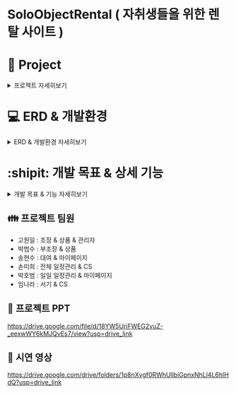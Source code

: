 # SoloObjectRental ( 자취생들을 위한 렌탈 사이트 )

# :newspaper: Project
<details>
 <summary>프로젝트 자세히보기</summary>
  
<br>

## :notebook: 프로젝트 개요 <br>
1인가구 및 자취생들이 증가하고 경제활동을 하기 전인 청년층을 위한 가전, 가구 구매의 금전적인 부담을 줄이고자 자취에 필요한 물건들을 구매하지 않고 필요한 기간동안 빌려서 쓸 수 있는 서비스를 제공하고 싶어 플랫폼을 구축

<br>
  
## :memo: 프로젝트 기간 : 2023.12.26 ~ 2024.02.01 (총 38일) <br>
- 작업1차 : 2023. 12. 26 ~ 2024. 01. 05 프로젝트 기획 프로젝트 주제 선정 및 기능 기획 <br>
- 작업2차 : 2024. 01. 06 ~ 2024. 01. 25 개발 기능 개발 <br>
- 작업3차 : 2024. 01. 26 ~ 2024. 02. 01 개발 및 레이아웃 구성 기능 개선 및 플랫폼 디자인 <br>

## :memo: 프로젝트 목적 : <br>
- 자취생 인구의 증가로 인한 렌탈 서비스 <br>
- 청년층 자취 인구 증가로 인한 온라인 렌탈 서비스 <br>
- 구매가 아닌 기간 렌탈로 인한 금전적 부담 감소 <br>

## :memo: 프로젝트 기대효과 :   <br>
- 경제적 이점: 자취생 초기 비용을 줄이고 필요한 물품을 일시적으로 사용할 수 있는 경제적 해결책  <br>
- 지속 가능성: 효율적 사용 가능 더 이상 사용하지 않은 경우가 발생할 때 다른 사람들이 공유하고 재활용  <br>
- 다양성 및 선택의 폭: 다양한 종류의 물품을 대여할 수 있으며 개인의 취향과 생활양식에 맞는 최적의 솔루션 서칭  <br>
- 경제 활성화: 소비자들에 대한 추가적 수익을 제공하고 중고 시장을 활성화 시키는 효과와 새로운 비즈니스 기회 제공  <br>
<br> 
</details>

# :computer: ERD & 개발환경
<details>
 <summary> ERD & 개발환경 자세히보기</summary>
<br>
  
## :hammer: ERD

![ERD](https://github.com/ICGPS/SoloObjectRental/blob/GohWonil-patch-1/SoloObjectRental.png)

<br>

## :wrench:DB : ![dbeaver](https://img.shields.io/badge/dbeaver-F80000?style=for-the-badge&logo=dbeaver&logoColor=white)   , ![Oracle](https://img.shields.io/badge/Oracle-F80000?style=for-the-badge&logo=oracle&logoColor=white)   
## :wrench:백엔드 : ![Java](https://img.shields.io/badge/java-%23ED8B00.svg?style=for-the-badge&logo=openjdk&logoColor=white), ![Spring](https://img.shields.io/badge/spring-%236DB33F.svg?style=for-the-badge&logo=spring&logoColor=white),<img src="https://img.shields.io/badge/springboot-6DB33F?style=for-the-badge&logo=springboot&logoColor=white">, <img src="https://img.shields.io/badge/Spring Security-6DB33F?style=for-the-badge&logo=Spring Security&logoColor=white">, ![json](https://img.shields.io/badge/json-%23ED8B00.svg?style=for-the-badge&logo=json&logoColor=white)
## :wrench:프론트엔드 : ![HTML5](https://img.shields.io/badge/html5-%23E34F26.svg?style=for-the-badge&logo=html5&logoColor=white), ![CSS3](https://img.shields.io/badge/css3-%231572B6.svg?style=for-the-badge&logo=css3&logoColor=white), ![JavaScript](https://img.shields.io/badge/javascript-%23323330.svg?style=for-the-badge&logo=javascript&logoColor=%23F7DF1E), ![Bootstrap](https://img.shields.io/badge/bootstrap-%238511FA.svg?style=for-the-badge&logo=bootstrap&logoColor=white), <img src="https://img.shields.io/badge/Thymeleaf-005F0F?style=for-the-badge&logo=Thymeleaf&logoColor=white">
## :wrench:웹서버 : ![Apache Tomcat](https://img.shields.io/badge/apache%20tomcat-%23F8DC75.svg?style=for-the-badge&logo=apache-tomcat&logoColor=black)
## :wrench:협업 : ![Git](https://img.shields.io/badge/git-%23F05033.svg?style=for-the-badge&logo=git&logoColor=white),![GitHub](https://img.shields.io/badge/github-%23121011.svg?style=for-the-badge&logo=github&logoColor=white), ![sourcetree](https://img.shields.io/badge/sourcetree-%23121011.svg?style=for-the-badge&logo=sourcetree&logoColor=bule)
## :wrench:Tool : ![IntelliJ IDEA](https://img.shields.io/badge/IntelliJIDEA-000000.svg?style=for-the-badge&logo=intellij-idea&logoColor=white), ![Gradle](https://img.shields.io/badge/Gradle-02303A.svg?style=for-the-badge&logo=Gradle&logoColor=white)
## :wrench:CI/CD : ![Jenkins](https://img.shields.io/badge/jenkins-%232C5263.svg?style=for-the-badge&logo=jenkins&logoColor=white), ![AWS](https://img.shields.io/badge/AWS-%23FF9900.svg?style=for-the-badge&logo=amazon-aws&logoColor=white), ![Docker](https://img.shields.io/badge/docker-%230db7ed.svg?style=for-the-badge&logo=docker&logoColor=white)
## :wrench:기타 : ![ChatGPT](https://img.shields.io/badge/chatGPT-74aa9c?style=for-the-badge&logo=openai&logoColor=white) ![Google Chrome](https://img.shields.io/badge/Google%20Chrome-4285F4?style=for-the-badge&logo=GoogleChrome&logoColor=white)

<br> 

</details>


# :shipit: 개발 목표 & 상세 기능
<details>
 <summary>개발 목표 & 기능 자세히보기</summary>

<br> <br>
  
## :telescope: 개발 목표
1. 코드 개선(의존성, 결합도 낮추기)
2. 테스트 케이스 추가
3. 게시판 기능
4. 상품 기능
5. 주문 기능
6. 회원가입 기능
7. 고객지원 기능
8. 마이페이지 관리 기능
9. 관리자 페이지
10. 배포

<br>

## :microscope: 주요기능

  ### :open_file_folder: 메인페이지 <br>
1. 로그인 전/후 헤더부분 메뉴 변경
2. 전체 게시 검색(입력 키워드에 맞는 게시물 검색)
3. 마우스 호버를 통한 메뉴 드롭 다운
4. 캐러셀 사용 이미지 자동 슬라이드
5. 공지사항&자유게시판 메뉴 생성
6. 진열상품 목록 리스트 생성


  ### :open_file_folder: 상품페이지 <br>
1. 카테고리 별 상품 목록 출력
2. 상품 수량 변경 시 상품 금액 자동 계산
3. 대여 기간 설정(캘린더 사용)
4. 장바구니 담기 및 구매(주문) 바로가기
5. 상세영역으로 스크롤 시 일정 화면에서 하단 상품 옵션 고정
6. 리뷰와 문의작성 로그인 시 버튼 활성화
7. 버튼 클릭 시 팝업 화면 오픈(내용 작성 후 데이터 저장) & 작성 후 내용 화면 출력


### :open_file_folder: 주문페이지
1. 주문서 작성 페이지 주소찾기 포함 정보 입력
2. 결제 완료 페이지 클릭 시 영수증 팝업 오픈
3. 결제 완료 후 이메일 내용 자동 전송


### :open_file_folder: 회원가입
1. 이메일 인증과 자바스크립트 인증번호 유효시간
2. 아아디/비밀번호 검증
3. 구글을 통한 인증번호 발송 후 인증 번호 입력 시 이메일 인증 확인 완료
4. 우편번호 API 사용
5. 약관 동의 후 가입이 가능
6. 가입하기 클릭 시 회원 데이터 저장장


### :open_file_folder: 로그인 
1. 아이디/비밀번호 찾기 기능
2. 자동 로그인 체크 시 일정 시간 로그인 유지
3. 아이디/비밀번호 찾기 이메일과 회원명 일치 여부 확인 후 일치하면 이메일로 아이디와 초기화된 비밀번호 전송


### :open_file_folder: 고객지원
1. 1:1 문의 & 칭찬/개선 링크
2. 게시글 조회 토클 형식으로 5개 이상 시 출력
3. Qna 게시판 생성 후 게시글 작성 가능
4. 문의 유형 드롭다운 선택 가능 및 작성 데이터 저장시 DB저장과 관리자 페이지로 문의 전송
5. 마이페이지 1:1 문의 내역 연결
6. 칭찬/개선 작성에 이미지 첨부 가능과 전송

### :open_file_folder: 마이페이지
1. 렌탈 목록 링크/장바구니 목록 링크/회원탈퇴
2. 현재 로그인 회원 이름 출력
3. 회원 정보 수정 링크/1:1 문의 링크
4. 회원 정보 수정에 데이터와 회원명 수정기능
5. 배송지 관리 목록 팝업
6. 비밀번호 변경 시 비밀번호 확인 후 변경가능
7. 배송기 선택 기능을 팝업화면으로 구현 배송지 상세주소 입력과 우편검색 API사용 추가와 삭제
8. 장바구니 로그인 정보에 따라 목록 조회
9. 로그인 정보에 따라 현재 렌탈 목록 출력
10. 상품명 클릭시 상품 페이지로 이동 가능
11. 1:1 문의시 로그인한 아이디로 문의 내용 조회와 관리자에서 답변 시 답변 내용 출력

### :open_file_folder: 관리자페이지
1. 로그인 전/후 화면과 기본 설정 가능(사이트 설정과 썸네일 이미지 설정/약관 설정)
2. 배너 이미지 등록과 노출여부
3. 회원 관리에 대한 가입 회원 목록 조회(검색 키워드에 맞는 회원 목록 조회 가능)
4. 상품 수정과 삭제/추가 목록관리 가능
5. 주문 내역 전체 조회 가능
6. CS 1:1 문의 전체 내역 조회와 클릭시 상세조회 화면 이동&1:1문의에 답변 작성 후 회원에게 답변 내용 전송
7. 상품 문의 목록 전체 내역 조회와 칭찬/개선 목록에 대한 전체 내역 조회(이미지 포함)
8. 게사판 관리에 생성할 게시판의 사용 여부 체크/게시판 이름, 게시글 목록에 대한 상세설정 가능
9. 게시판에 대한 권한 부여 설정에 따른 게시글 답글, 댓글 작성 제한 가능 생성한 게시판 목록 조회, 수정 및 삭제 가능(권한이 없거나 미 로그인 시 글작성 시도하면 접근 권한 거부)

<br> <br>

</details>

## :family: 프로젝트 팀원
- 고원일 : 조장 & 상품 & 관리자
- 박범수 : 부조장 & 상품
- 송현수 : 대여 & 마이페이지
- 손미희 : 전체 일정관리 & CS
- 박호범 : 일일 일정관리 & 마이페이지
- 임나라 : 서기 & CS
  
## :pushpin: 프로젝트 PPT
https://drive.google.com/file/d/18YW5UriFWEG2vuZ-_eexwWY6kMJQvEs7/view?usp=drive_link

## :pushpin: 시연 영상 
https://drive.google.com/drive/folders/1p8nXvgf0RWhUllbiGpnxNhLl4L6hlHdQ?usp=drive_link
